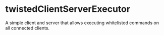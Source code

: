twistedClientServerExecutor
===========================

A simple client and server that allows executing whitelisted commands on all connected clients.